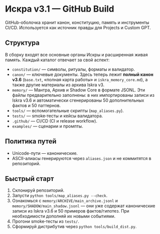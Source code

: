 # Искра v3.1 — GitHub Build

GitHub-оболочка хранит канон, конституцию, память и инструменты CI/CD.
Используется как источник правды для Projects и Custom GPT.

## Структура

В сборку входят все основные органы Искры и расширенная живая память. Каждый каталог отвечает за свой аспект:

- `constitution/` — символы, ритуалы, форматы и валидатор.
- `canon/` — ключевые документы. Здесь теперь лежит **полный канон v3.6** (`base.txt`, «полная карта работы» и `iskra_memory_core.md`), а также другие материалы из архива Iskra v3.
- `memory/` — Мантра, Архив и Shadow Core в формате JSONL. Эти файлы предварительно заполнены: в них импортированы записи из Iskra v3.6 и автоматически сгенерированы 50 дополнительных фактов и 50 паттернов.
- `tools/` — вспомогательные скрипты (`map_aliases.py`).
- `tests/` — smoke‑тесты и кейсы валидатора.
- `.github/` — CI/CD (CI и release workflow).
- `examples/` — сценарии и промпты.

## Политика путей
- Unicode-пути — канонические.
- ASCII-алиасы генерируются через `aliases.json` и не коммитятся в репозиторий.

## Быстрый старт
1. Склонируй репозиторий.
2. Запусти `python tools/map_aliases.py --check`.
3. Ознакомься с `memory/ARCHIVE/main_archive.jsonl` и `memory/SHADOW/main_shadow.jsonl` — они уже содержат канонические записи из Iskra v3.6 и 50 примеров фактов/гипотез. При необходимости дополняй их новыми событиями.
4. Прогони smoke‑тесты из `tests/`.
5. Сформируй дистрибутив через `python tools/build_dist.py`.

